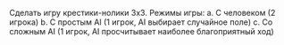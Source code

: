 Сделать игру крестики-нолики 3х3. Режимы игры:
a. С человеком (2 игрока)
b. С простым AI (1 игрок, AI выбирает случайное поле)
c. Со сложным AI (1 игрок, AI просчитывает наиболее благоприятный ход)
